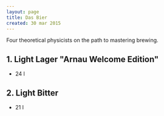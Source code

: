 ```yaml
---
layout: page
title: Das Bier
created: 30 mar 2015
---
```


Four theoretical physicists on the path to mastering brewing.

## 1. Light Lager "Arnau Welcome Edition"

* 24 l

## 2. Light Bitter

* 21 l
